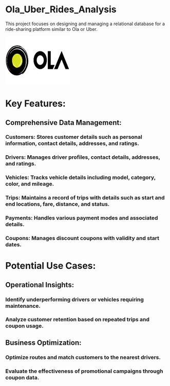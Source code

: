 # Ola_Uber_Rides_Analysis
This project focuses on designing and managing a relational database for a ride-sharing platform similar to Ola or Uber. 

<img src="https://github.com/Adesh1214/Ola_Uber_Rides_Analysis/blob/main/Ola-Cabs-Logo.png" alt=" " width="200" height="150"/>


# Key Features:
## Comprehensive Data Management:

### Customers: Stores customer details such as personal information, contact details, addresses, and ratings.
### Drivers: Manages driver profiles, contact details, addresses, and ratings.
### Vehicles: Tracks vehicle details including model, category, color, and mileage.
### Trips: Maintains a record of trips with details such as start and end locations, fare, distance, and status.
### Payments: Handles various payment modes and associated details.
### Coupons: Manages discount coupons with validity and start dates.

# Potential Use Cases:
## Operational Insights:
### Identify underperforming drivers or vehicles requiring maintenance.
### Analyze customer retention based on repeated trips and coupon usage.

## Business Optimization:
### Optimize routes and match customers to the nearest drivers.
### Evaluate the effectiveness of promotional campaigns through coupon data.
